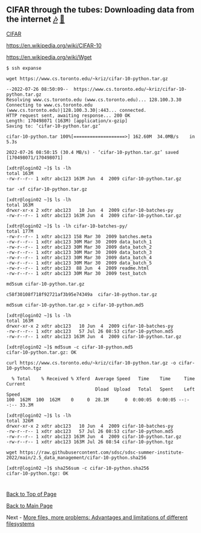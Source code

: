 ## CIFAR through the tubes: Downloading data from the internet [:notes:](https://www.youtube.com/watch?v=_cZC67wXUTs) [:microphone:](https://en.wikipedia.org/wiki/Series_of_tubes)


[CIFAR](https://www.cs.toronto.edu/~kriz/cifar.html)

https://en.wikipedia.org/wiki/CIFAR-10

https://en.wikipedia.org/wiki/Wget


```
$ ssh expanse
```

```
wget https://www.cs.toronto.edu/~kriz/cifar-10-python.tar.gz
```

```
--2022-07-26 08:50:09--  https://www.cs.toronto.edu/~kriz/cifar-10-python.tar.gz
Resolving www.cs.toronto.edu (www.cs.toronto.edu)... 128.100.3.30
Connecting to www.cs.toronto.edu (www.cs.toronto.edu)|128.100.3.30|:443... connected.
HTTP request sent, awaiting response... 200 OK
Length: 170498071 (163M) [application/x-gzip]
Saving to: ‘cifar-10-python.tar.gz’

cifar-10-python.tar 100%[===================>] 162.60M  34.0MB/s    in 5.3s    

2022-07-26 08:50:15 (30.4 MB/s) - ‘cifar-10-python.tar.gz’ saved [170498071/170498071]
```

```
[xdtr@login02 ~]$ ls -lh
total 163M
-rw-r--r-- 1 xdtr abc123 163M Jun  4  2009 cifar-10-python.tar.gz
```

```
tar -xf cifar-10-python.tar.gz
```

```
[xdtr@login02 ~]$ ls -lh
total 163M
drwxr-xr-x 2 xdtr abc123   10 Jun  4  2009 cifar-10-batches-py
-rw-r--r-- 1 xdtr abc123 163M Jun  4  2009 cifar-10-python.tar.gz
```

```
[xdtr@login02 ~]$ ls -lh cifar-10-batches-py/
total 177M
-rw-r--r-- 1 xdtr abc123 158 Mar 30  2009 batches.meta
-rw-r--r-- 1 xdtr abc123 30M Mar 30  2009 data_batch_1
-rw-r--r-- 1 xdtr abc123 30M Mar 30  2009 data_batch_2
-rw-r--r-- 1 xdtr abc123 30M Mar 30  2009 data_batch_3
-rw-r--r-- 1 xdtr abc123 30M Mar 30  2009 data_batch_4
-rw-r--r-- 1 xdtr abc123 30M Mar 30  2009 data_batch_5
-rw-r--r-- 1 xdtr abc123  88 Jun  4  2009 readme.html
-rw-r--r-- 1 xdtr abc123 30M Mar 30  2009 test_batch
```

```
md5sum cifar-10-python.tar.gz
```

```
c58f30108f718f92721af3b95e74349a  cifar-10-python.tar.gz
```

```
md5sum cifar-10-python.tar.gz > cifar-10-python.md5
```

```
[xdtr@login02 ~]$ ls -lh
total 163M
drwxr-xr-x 2 xdtr abc123   10 Jun  4  2009 cifar-10-batches-py
-rw-r--r-- 1 xdtr abc123   57 Jul 26 08:53 cifar-10-python.md5
-rw-r--r-- 1 xdtr abc123 163M Jun  4  2009 cifar-10-python.tar.gz
```

```
[xdtr@login02 ~]$ md5sum -c cifar-10-python.md5 
cifar-10-python.tar.gz: OK
```

```
curl https://www.cs.toronto.edu/~kriz/cifar-10-python.tar.gz -o cifar-10-python.tgz
```

```
  % Total    % Received % Xferd  Average Speed   Time    Time     Time  Current
                                 Dload  Upload   Total   Spent    Left  Speed
100  162M  100  162M    0     0  28.1M      0  0:00:05  0:00:05 --:--:-- 33.3M
```

```
[xdtr@login02 ~]$ ls -lh
total 326M
drwxr-xr-x 2 xdtr abc123   10 Jun  4  2009 cifar-10-batches-py
-rw-r--r-- 1 xdtr abc123   57 Jul 26 08:53 cifar-10-python.md5
-rw-r--r-- 1 xdtr abc123 163M Jun  4  2009 cifar-10-python.tar.gz
-rw-r--r-- 1 xdtr abc123 163M Jul 26 08:54 cifar-10-python.tgz
```

```
wget https://raw.githubusercontent.com/sdsc/sdsc-summer-institute-2022/main/2.5_data_management/cifar-10-python.sha256
```

```
[xdtr@login02 ~]$ sha256sum -c cifar-10-python.sha256 
cifar-10-python.tgz: OK
```

#

[Back to Top of Page](#top)

[Back to Main Page](../README.md)

Next - [More files, more problems: Advantages and limitations of different filesystems](FILESYSTEMS.md)

